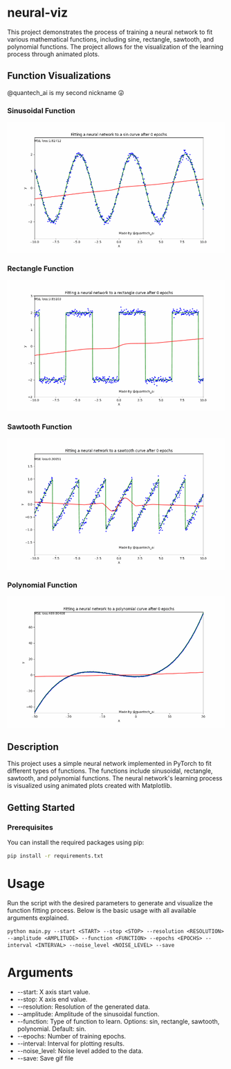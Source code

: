 # neural-viz

This project demonstrates the process of training a neural network to 
fit various mathematical functions, including sine, rectangle, sawtooth,
and polynomial functions. The project allows for the visualization of the 
learning process through animated plots.

## Function Visualizations
@quantech_ai is my second nickname 😜
### Sinusoidal Function
<p align="center">
  <img src="https://github.com/Skwarson96/neural-viz/blob/main/assets/sin_animation.gif"/>
</p>

### Rectangle Function
<p align="center">
  <img src="https://github.com/Skwarson96/neural-viz/blob/main/assets/rectangle_animation.gif"/>
</p>

### Sawtooth Function
<p align="center">
  <img src="https://github.com/Skwarson96/neural-viz/blob/main/assets/sawtooth_animation.gif"/>
</p>

### Polynomial Function
<p align="center">
  <img src="https://github.com/Skwarson96/neural-viz/blob/main/assets/polynomial_animation.gif"/>
</p>

## Description

This project uses a simple neural network implemented in PyTorch to fit
different types of functions. The functions include sinusoidal, rectangle,
sawtooth, and polynomial functions. The neural network's learning process is
visualized using animated plots created with Matplotlib.

## Getting Started

### Prerequisites
You can install the required packages using pip:
```sh
pip install -r requirements.txt
```

# Usage
Run the script with the desired parameters to generate and visualize the function
fitting process. Below is the basic usage with all available arguments explained.
```
python main.py --start <START> --stop <STOP> --resolution <RESOLUTION> --amplitude <AMPLITUDE> --function <FUNCTION> --epochs <EPOCHS> --interval <INTERVAL> --noise_level <NOISE_LEVEL> --save
```

# Arguments
- --start: X axis start value.
- --stop: X axis end value.
- --resolution: Resolution of the generated data.
- --amplitude: Amplitude of the sinusoidal function.
- --function: Type of function to learn. Options: sin, rectangle, sawtooth, polynomial. Default: sin.
- --epochs: Number of training epochs.
- --interval: Interval for plotting results.
- --noise_level: Noise level added to the data.
- --save: Save gif file
